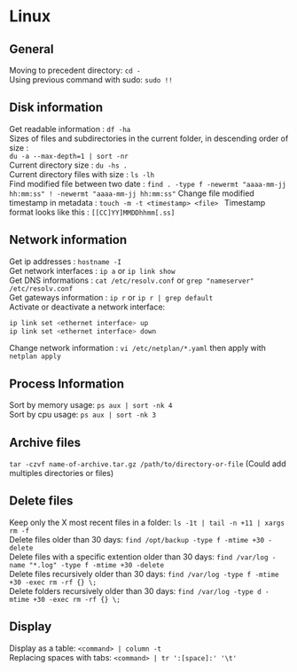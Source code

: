# Linux
## General
Moving to precedent directory: `cd -`  
Using previous command with sudo: `sudo !!`

## Disk information
Get readable information : `df -ha`  
Sizes of files and subdirectories in the current folder, in descending order of size :  
`du -a --max-depth=1 | sort -nr`  
Current directory size : `du -hs .`  
Current directory files with size : `ls -lh`  
Find modified file between two date : `find . -type f -newermt "aaaa-mm-jj hh:mm:ss" ! -newermt "aaaa-mm-jj hh:mm:ss"`
Change file modified timestamp in metadata :  `touch -m -t <timestamp> <file> ` Timestamp format looks like this : `[[CC]YY]MMDDhhmm[.ss]`

## Network information
Get ip addresses : `hostname -I`  
Get network interfaces : `ip a`  or `ip link show`  
Get DNS informations : `cat /etc/resolv.conf` or `grep "nameserver" /etc/resolv.conf`    
Get gateways information : `ip r` or `ip r | grep default`  
Activate or deactivate a network interface: 
```bash
ip link set <ethernet interface> up
ip link set <ethernet interface> down
```
Change network information : `vi /etc/netplan/*.yaml` then apply with `netplan apply`

## Process Information
Sort by memory usage: `ps aux | sort -nk 4`  
Sort by cpu usage: `ps aux | sort -nk 3`  

## Archive files
`tar -czvf name-of-archive.tar.gz /path/to/directory-or-file` (Could add multiples directories or files)

## Delete files
Keep only the X most recent files in a folder: `ls -1t | tail -n +11 | xargs rm -f`  
Delete files older than 30 days: `find /opt/backup -type f -mtime +30 -delete`  
Delete files with a specific extention older than 30 days: `find /var/log -name "*.log" -type f -mtime +30 -delete`  
Delete files recursively older than 30 days: `find /var/log -type f -mtime +30 -exec rm -rf {} \;`  
Delete folders recursively older than 30 days: `find /var/log -type d -mtime +30 -exec rm -rf {} \;`  

## Display
Display as a table: `<command> | column -t`  
Replacing spaces with tabs: `<command> | tr ':[space]:' '\t'`